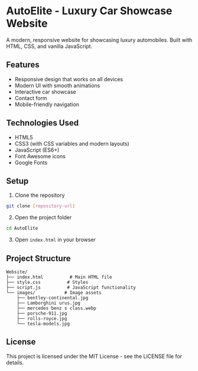 # AutoElite - Luxury Car Showcase Website

A modern, responsive website for showcasing luxury automobiles. Built with HTML, CSS, and vanilla JavaScript.

## Features

- Responsive design that works on all devices
- Modern UI with smooth animations
- Interactive car showcase
- Contact form
- Mobile-friendly navigation

## Technologies Used

- HTML5
- CSS3 (with CSS variables and modern layouts)
- JavaScript (ES6+)
- Font Awesome icons
- Google Fonts

## Setup

1. Clone the repository
```bash
git clone [repository-url]
```

2. Open the project folder
```bash
cd AutoElite
```

3. Open `index.html` in your browser

## Project Structure

```
Website/
├── index.html          # Main HTML file
├── style.css          # Styles
├── script.js          # JavaScript functionality
└── images/           # Image assets
    ├── bentley-continental.jpg
    ├── Lamborghini urus.jpg
    ├── mercedes benz s class.webp
    ├── porsche-911.jpg
    ├── rolls-royce.jpg
    └── tesla-models.jpg
```

## License

This project is licensed under the MIT License - see the LICENSE file for details.
